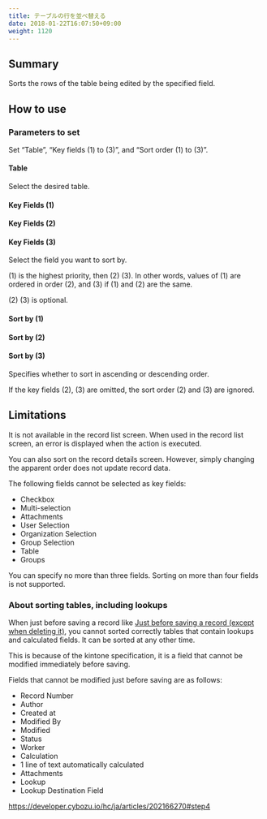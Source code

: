 ```yaml
---
title: テーブルの行を並べ替える
date: 2018-01-22T16:07:50+09:00
weight: 1120
---
```

## Summary

Sorts the rows of the table being edited by the specified field.

## How to use

### Parameters to set

Set “Table”, “Key fields (1) to (3)”, and “Sort order (1) to (3)”.

#### Table

Select the desired table.

#### Key Fields (1)

#### Key Fields (2)

#### Key Fields (3)

Select the field you want to sort by.

(1) is the highest priority, then (2) (3). In other words, values of (1) are ordered in order (2), and (3) if (1) and (2) are the same.

(2) (3) is optional.

#### Sort by (1)

#### Sort by (2)

#### Sort by (3)

Specifies whether to sort in ascending or descending order.

If the key fields (2), (3) are omitted, the sort order (2) and (3) are ignored.

## Limitations

It is not available in the record list screen. When used in the record list screen, an error is displayed when the action is executed.

You can also sort on the record details screen. However, simply changing the apparent order does not update record data.

The following fields cannot be selected as key fields:

-	Checkbox
-	Multi-selection
-	Attachments
-	User Selection
-	Organization Selection
-	Group Selection
-	Table
-	Groups

You can specify no more than three fields. Sorting on more than four fields is not supported.

### About sorting tables, including lookups

When just before saving a record like [Just before saving a record (except when deleting it)](../../../conditions/condition_event/when_record_save_exclude_delete), you cannot sorted correctly tables that contain lookups and calculated fields. It can be sorted at any other time.

This is because of the kintone specification, it is a field that cannot be modified immediately before saving.

Fields that cannot be modified just before saving are as follows:

-	Record Number
-	Author
-	Created at
-	Modified By
-	Modified
-	Status
-	Worker
-	Calculation
-	1 line of text automatically calculated
-	Attachments
-	Lookup
-	Lookup Destination Field

https://developer.cybozu.io/hc/ja/articles/202166270#step4
